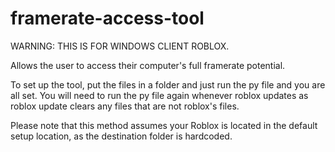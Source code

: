 # framerate-access-tool

WARNING: THIS IS FOR WINDOWS CLIENT ROBLOX. 

Allows the user to access their computer's full framerate potential.

To set up the tool, put the files in a folder and just run the py file and you are all set.
You will need to run the py file again whenever roblox updates as roblox update clears any files that are not roblox's files.

Please note that this method assumes your Roblox is located in the default setup location, as the destination folder is hardcoded.
